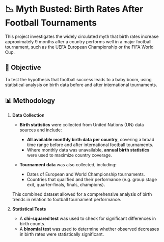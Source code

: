 # 📉 Myth Busted: Birth Rates After Football Tournaments

This project investigates the widely circulated myth that birth rates increase approximately 9 months after a country performs well in a major football tournament, such as the UEFA European Championship or the FIFA World Cup.

## 🧪 Objective

To test the hypothesis that football success leads to a baby boom, using statistical analysis on birth data before and after international tournaments.

## 📊 Methodology

1. **Data Collection**  
   - **Birth statistics** were collected from United Nations (UN) data sources and include:
     - **All available monthly birth data per country**, covering a broad time range before and after international football tournaments.
     - Where monthly data was unavailable, **annual birth statistics** were used to maximize country coverage.
   
   - **Tournament data** was also collected, including:
     - Dates of European and World Championship tournaments.
     - Countries that qualified and their performance (e.g. group stage exit, quarter-finals, finals, champions).

   This combined dataset allowed for a comprehensive analysis of birth trends in relation to football tournament performance.

2. **Statistical Tests**
   - A **chi-squared test** was used to check for significant differences in birth counts.
   - A **binomial test** was used to determine whether observed decreases in birth rates were statistically significant.

